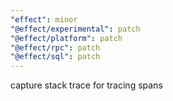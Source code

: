 ```yaml
---
"effect": minor
"@effect/experimental": patch
"@effect/platform": patch
"@effect/rpc": patch
"@effect/sql": patch
---
```


capture stack trace for tracing spans
